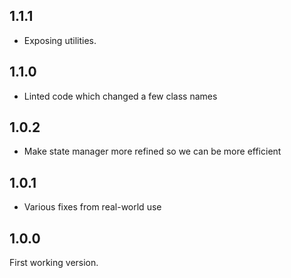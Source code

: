 ## 1.1.1
* Exposing utilities.

## 1.1.0
* Linted code which changed a few class names

## 1.0.2
* Make state manager more refined so we can be more efficient

## 1.0.1
* Various fixes from real-world use

## 1.0.0
First working version.